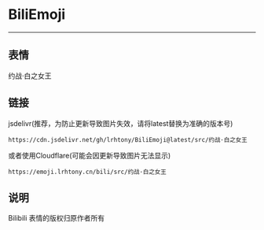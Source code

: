# BiliEmoji
---
## 表情
约战·白之女王
## 链接
jsdelivr(推荐，为防止更新导致图片失效，请将latest替换为准确的版本号)
```
https://cdn.jsdelivr.net/gh/lrhtony/BiliEmoji@latest/src/约战·白之女王
```
或者使用Cloudflare(可能会因更新导致图片无法显示)
```
https://emoji.lrhtony.cn/bili/src/约战·白之女王
```
## 说明
Bilibili 表情的版权归原作者所有
